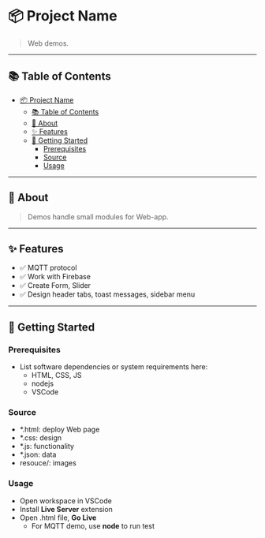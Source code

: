 # 📦 Project Name

> Web demos.

---

## 📚 Table of Contents

- [📦 Project Name](#-project-name)
  - [📚 Table of Contents](#-table-of-contents)
  - [📝 About](#-about)
  - [✨ Features](#-features)
  - [🚀 Getting Started](#-getting-started)
    - [Prerequisites](#prerequisites)
    - [Source](#source)
    - [Usage](#usage)

---

## 📝 About

> Demos handle small modules for Web-app.

---

## ✨ Features

- ✅ MQTT protocol
- ✅ Work with Firebase
- ✅ Create Form, Slider
- ✅ Design header tabs, toast messages, sidebar menu

---

## 🚀 Getting Started

### Prerequisites

- List software dependencies or system requirements here:
  - HTML, CSS, JS
  - nodejs
  - VSCode

### Source

- *.html: deploy Web page
- *.css: design
- *.js: functionality
- *.json: data
- resouce/: images

### Usage

- Open workspace in VSCode
- Install **Live Server** extension
- Open .html file, **Go Live**
  - For MQTT demo, use **node** to run test

